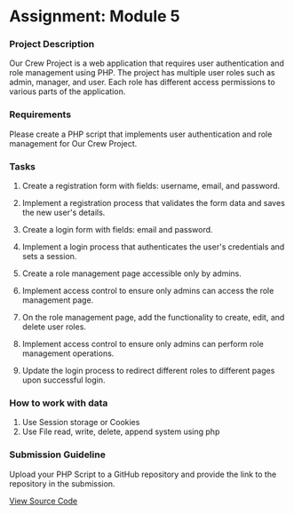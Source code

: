 # Assignment: Module 5

### Project Description
Our Crew Project is a web application that requires user authentication and role management using PHP.
The project has multiple user roles such as admin, manager, and user. Each role has different access permissions 
to various parts of the application.


### Requirements
Please create a PHP script that implements user authentication and role management for Our Crew Project.

### Tasks

1. Create a registration form with fields: username, email, and password.

2. Implement a registration process that validates the form data and saves the new user's details.

3. Create a login form with fields: email and password.

4. Implement a login process that authenticates the user's credentials and sets a session.

5. Create a role management page accessible only by admins.

6. Implement access control to ensure only admins can access the role management page.

7. On the role management page, add the functionality to create, edit, and delete user roles.

8. Implement access control to ensure only admins can perform role management operations.

9. Update the login process to redirect different roles to different pages upon successful login.


### How to work with data
1. Use  Session storage or Cookies
2. Use File read, write, delete, append system using php

### Submission Guideline

Upload your PHP Script to a GitHub repository and provide the link to the repository in the submission.


[View Source Code](crew_project/README.md)
